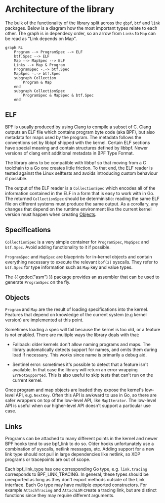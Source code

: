 Architecture of the library
===

The bulk of the functionality of the library split across the `gbpf`, `btf` and
`link` packages.
Below is a diagram how the most important types relate to each other.
The graph is in dependecy order, so an arrow from `Links` to `Map` can be read
as "Link depends on Map".

```mermaid
graph RL
    Program --> ProgramSpec --> ELF
    btf.Spec --> ELF
    Map --> MapSpec --> ELF
    Links --> Map & Program
    ProgramSpec -.-> btf.Spec
    MapSpec -.-> btf.Spec
    subgraph Collection
        Program & Map
    end
    subgraph CollectionSpec
        ProgramSpec & MapSpec & btf.Spec
    end
```

ELF
---

BPF is usually produced by using Clang to compile a subset of C. Clang outputs
an ELF file which contains program byte code (aka BPF), but also metadata for
maps used by the program. The metadata follows the conventions set by libbpf
shipped with the kernel. Certain ELF sections have special meaning
and contain structures defined by libbpf. Newer versions of clang emit
additional metadata in BPF Type Format.

The library aims to be compatible with libbpf so that moving from a C toolchain
to a Go one creates little friction. To that end, the ELF reader
is tested against the Linux selftests and avoids introducing custom behaviour
if possible.

The output of the ELF reader is a `CollectionSpec` which encodes
all of the information contained in the ELF in a form that is easy to work with
in Go. The returned `CollectionSpec` should be deterministic: reading the same ELF
file on different systems must produce the same output.
As a corollary, any changes that depend on the runtime environment like the
current kernel version must happen when creating [Objects](#objects).

Specifications
---

`CollectionSpec` is a very simple container for `ProgramSpec`, `MapSpec` and
`btf.Spec`. Avoid adding functionality to it if possible.

`ProgramSpec` and `MapSpec` are blueprints for in-kernel
objects and contain everything necessary to execute the relevant `bpf(2)`
syscalls. They refer to `btf.Spec` for type information such as `Map` key and
value types.

The {{ godoc("asm") }} package provides an assembler that can be used to generate
`ProgramSpec` on the fly.

Objects
---

`Program` and `Map` are the result of loading specifications into the kernel.
Features that depend on knowledge of the current system (e.g kernel version)
are implemented at this point.

Sometimes loading a spec will fail because the kernel is too old, or a feature is not
enabled. There are multiple ways the library deals with that:

* Fallback: older kernels don't allow naming programs and maps. The library
  automatically detects support for names, and omits them during load if
  necessary. This works since name is primarily a debug aid.

* Sentinel error: sometimes it's possible to detect that a feature isn't available.
  In that case the library will return an error wrapping `ErrNotSupported`.
  This is also useful to skip tests that can't run on the current kernel.

Once program and map objects are loaded they expose the kernel's low-level API,
e.g. `NextKey`. Often this API is awkward to use in Go, so there are safer
wrappers on top of the low-level API, like `MapIterator`. The low-level API is
useful when our higher-level API doesn't support a particular use case.

Links
---

Programs can be attached to many different points in the kernel and newer BPF hooks
tend to use bpf_link to do so. Older hooks unfortunately use a combination of
syscalls, netlink messages, etc. Adding support for a new link type should not
pull in large dependencies like netlink, so XDP programs or tracepoints are
out of scope.

Each bpf_link_type has one corresponding Go type, e.g. `link.tracing` corresponds
to BPF_LINK_TRACING. In general, these types should be unexported as long as they
don't export methods outside of the Link interface. Each Go type may have multiple
exported constructors. For example `AttachTracing` and `AttachLSM` create a
tracing link, but are distinct functions since they may require different arguments.

